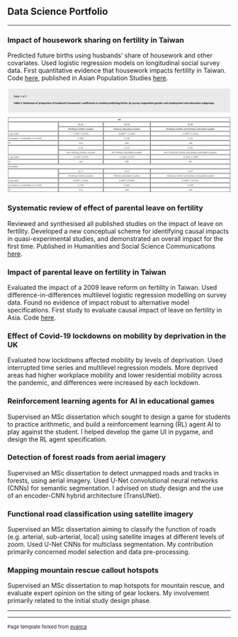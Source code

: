 ## Data Science Portfolio

---

### Impact of housework sharing on fertility in Taiwan

Predicted future births using husbands’ share of housework and other covariates. Used logistic regression models on longitudinal social survey data. First quantitative evidence that housework impacts fertility in Taiwan. Code [here](https://github.com/jacacthomas/houseworkFertilityTaiwan), published in Asian Population Studies [here](https://doi.org/10.1080/17441730.2022.2035555).

<img src="images/paper1table.png"/>

### Systematic review of effect of parental leave on fertility

Reviewed and synthesised all published studies on the impact of leave on fertility. Developed a new conceptual scheme for identifying causal impacts in quasi-experimental studies, and demonstrated an overall impact for the first time. Published in Humanities and Social Science Communications [here](https://doi.org/10.1057/s41599-022-01270-w).

### Impact of parental leave on fertility in Taiwan

Evaluated the impact of a 2009 leave reform on fertility in Taiwan. Used difference-in-differences multilevel logistic regression modelling on survey data. Found no evidence of impact robust to alternative model specifications. First study to evaluate causal impact of leave on fertility in Asia. Code [here](https://github.com/jacacthomas/p3_rfiles).

### Effect of Covid-19 lockdowns on mobility by deprivation in the UK

Evaluated how lockdowns affected mobility by levels of deprivation. Used interrupted time series and multilevel regression models. More deprived areas had higher workplace mobility and lower residential mobility across the pandemic, and differences were increased by each lockdown.

### Reinforcement learning agents for AI in educational games

Supervised an MSc dissertation which sought to design a game for students to practice arithmetic, and build a reinforcement learning (RL) agent AI to play against the student. I helped develop the game UI in pygame, and design the RL agent specification.

### Detection of forest roads from aerial imagery

Supervised an MSc dissertation to detect unmapped roads and tracks in forests, using aerial imagery. Used U-Net convolutional neural networks (CNNs) for semantic segmentation. I advised on study design and the use of an encoder-CNN hybrid architecture (TransUNet).

### Functional road classification using satellite imagery

Supervised an MSc dissertation aiming to classify the function of roads (e.g. arterial, sub-arterial, local) using satellite images at different levels of zoom. Used U-Net CNNs for multiclass segmentation. My contribution primarily concerned model selection and data pre-processing.

### Mapping mountain rescue callout hotspots

Supervised an MSc dissertation to map hotspots for mountain rescue, and evaluate expert opinion on the siting of gear lockers. My involvement primarily related to the initial study design phase.



---


---
<p style="font-size:11px">Page template forked from <a href="https://github.com/evanca/quick-portfolio">evanca</a></p>
<!-- Remove above link if you don't want to attibute -->
